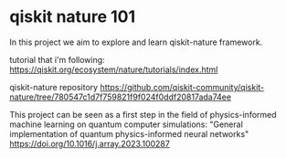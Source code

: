 # qiskit nature 101

In this project we aim to explore and learn qiskit-nature framework.

tutorial that i'm following: https://qiskit.org/ecosystem/nature/tutorials/index.html

qiskit-nature repository https://github.com/qiskit-community/qiskit-nature/tree/780547c1d7f759821f9f024f0ddf20817ada74ee

This project can be seen as a first step in the field of physics-informed machine learning on quantum computer simulations:
"General implementation of quantum physics-informed neural networks" https://doi.org/10.1016/j.array.2023.100287
